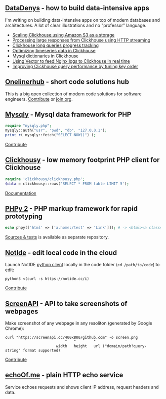 ## [DataDenys](https://medium.com/datadenys) - how to build data-intensive apps
I'm writing on building data-intensive apps on top of modern databases and architectures. A lot of clear illustrations and no "professor" language.

- [Scaling Clickhouse using Amazon S3 as a storage](https://medium.com/datadenys/scaling-clickhouse-using-amazon-s3-as-a-storage-94a9b9f2e6c7)
- [Processing large responses from Clickhouse using HTTP streaming](https://medium.com/datadenys/processing-large-responses-from-clickhouse-using-http-streaming-php-example-63639cf7614)
- [Clickhouse long queries progress tracking](https://medium.com/datadenys/clickhouse-long-queries-progress-tracking-65fc34ac050a)
- [Optimizing timeseries data in Clickhouse](https://medium.com/datadenys/optimizing-timeseries-data-in-clickhouse-c6518a9d6da0)
- [Mysql dictionaries in Clickhouse](https://medium.com/datadenys/using-mysql-table-as-dictionary-in-clickhouse-to-enrich-data-96d59fc3d556)
- [Using Vector to feed Nginx logs to Clickhouse in real time](https://medium.com/datadenys/using-vector-to-feed-nginx-logs-to-clickhouse-in-real-time-197745d9e88b)
- [Improving Clickhouse query performance by tuning key order](https://medium.com/datadenys/improving-clickhouse-query-performance-tuning-key-order-f406db7cfeb9)

## [Onelinerhub](https://onelinerhub.com/) - short code solutions hub
This is a big open collection of modern code solutions for software engineers.
[Contribute](https://github.com/Onelinerhub/onelinerhub) or [join org](https://github.com/Onelinerhub).

## [Mysqly](https://mysqly.com/) - Mysql data framework for PHP

```php
require "mysqly.php";
mysqly::auth("usr", "pwd", "db", "127.0.0.1");
print_r( mysqly::fetch("SELECT NOW()") );
```

[Contribute](https://github.com/mrcrypster/mysqly)

## [Clickhousy](https://github.com/mrcrypster/clickhousy) - low memory footprint PHP client for Clickhouse

```php
require 'clickhousy/clickhousy.php';
$data = clickhousy::rows('SELECT * FROM table LIMIT 5');
```

[Documentation](https://github.com/mrcrypster/clickhousy)


## [PHPy 2](https://github.com/mrcrypster/phpy) - PHP markup framework for rapid prototyping

```php
echo phpy(['html' => ['a.home:/test' => 'Link']]); # -> <html><a class="home" href="/test">Link</a></html>
```
[Sources & tests](https://github.com/mrcrypster/phpy-src) is available as separate repository.

## [NotIde](https://notide.cc/) - edit local code in the cloud

Launch NotIDE [python client](https://github.com/mrcrypster/notide/blob/main/notide.py) locally in the code folder (`cd /path/to/code`) to edit:
```
python3 <(curl -s https://notide.cc/i)
```

[Contribute](https://github.com/mrcrypster/notide)

## [ScreenAPI](https://screenapi.cc/) - API to take screenshots of webpages

Make screenshot of any webpage in any resoliton (generated by Google Chrome):
```
curl "https://screenapi.cc/400x800/github.com" -o screen.png
                           ^   ^        ^
                       width   height   url ("domain/path?query-string" format supported)
```
[Contribute](https://github.com/mrcrypster/screenapi)

## [echoOf.me](https://echoof.me/) - plain HTTP echo service
Service echoes requests and shows client IP address, request headers and data.
